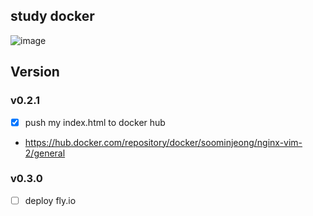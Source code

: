 ## study docker

![image](https://github.com/jsmin6330/docker-nginx/assets/150888333/98dc5b8b-8222-4d3c-8ca6-15b1edd1b11e)


## Version
### v0.2.1
- [X] push my index.html to docker hub
- https://hub.docker.com/repository/docker/soominjeong/nginx-vim-2/general

### v0.3.0
- [ ] deploy fly.io 

